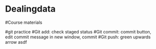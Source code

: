 # Dealingdata
#Course materials

#git practice
#Git add: check staged status
#Git commit: commit button, edit commit message in new window, commit
#Git push: green upwards arrow
asdf